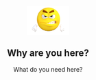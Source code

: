 <p align="center">
 <img width="100px" src="https://github.com/MrSPeeDy0/DS-images/blob/main/DS-angry.png?raw=true" align="center" alt="GitHub Readme Stats" />
 <h2 align="center">Why are you here?</h2>
 <p align="center">What do you need here?</p>
</p>
